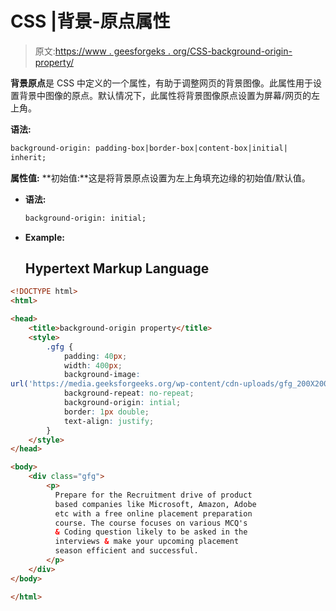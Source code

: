 # CSS |背景-原点属性

> 原文:[https://www . geesforgeks . org/CSS-background-origin-property/](https://www.geeksforgeeks.org/css-background-origin-property/)

**背景原点**是 CSS 中定义的一个属性，有助于调整网页的背景图像。此属性用于设置背景中图像的原点。默认情况下，此属性将背景图像原点设置为屏幕/网页的左上角。

**语法:**

```html
background-origin: padding-box|border-box|content-box|initial|
inherit;
```

**属性值:**
**初始值:**这是将背景原点设置为左上角填充边缘的初始值/默认值。

*   **语法:**

    ```html
    background-origin: initial;
    ```

*   **Example:**

    ## Hypertext Markup Language

```html
<!DOCTYPE html>
<html>

<head>
    <title>background-origin property</title>
    <style>
        .gfg {
            padding: 40px;
            width: 400px;
            background-image: 
url('https://media.geeksforgeeks.org/wp-content/cdn-uploads/gfg_200X200.png');
            background-repeat: no-repeat;
            background-origin: intial;
            border: 1px double;
            text-align: justify;
        }
    </style>
</head>

<body>
    <div class="gfg">
        <p>
          Prepare for the Recruitment drive of product
          based companies like Microsoft, Amazon, Adobe
          etc with a free online placement preparation
          course. The course focuses on various MCQ's 
          & Coding question likely to be asked in the 
          interviews & make your upcoming placement 
          season efficient and successful. 
        </p>
    </div>
</body>

</html>
```